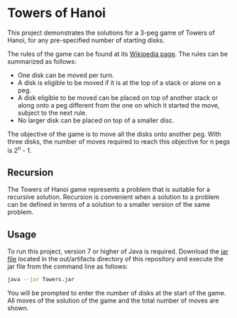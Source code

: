 
# Towers of Hanoi 

This project demonstrates the solutions for a 3-peg game of Towers of Hanoi, for any pre-specified number of starting disks.

The rules of the game can be found at its [Wikipedia page](https://en.wikipedia.org/wiki/Tower_of_Hanoi).  The rules can be summarized as follows:

- One disk can be moved per turn.
- A disk is eligible to be moved if it is at the top of a stack or alone on a peg. 
- A disk eligible to be moved can be placed on top of another stack or along onto a peg different from the one on which it started the move, subject to the next rule.
- No larger disk can be placed on top of a smaller disc.

The objective of the game is to move all the disks onto another peg.  With three disks, the number of moves required to reach this objective for n pegs is 2<sup>n</sup> - 1.


## Recursion

The Towers of Hanoi game represents a problem that is suitable for a recursive solution.  Recursion is convenient when a solution to a problem can be defined in terms of a solution to a smaller version of the same problem.


## Usage

To run this project, version 7 or higher of Java is required.  Download the [jar file](https://github.com/pprevide/towers-of-hanoi/tree/master/out/artifacts/Towers_jar) located in the out/artifacts directory of this repository and execute the jar file from the command line as follows:

```bash
java --jar Towers.jar
```

You will be prompted to enter the number of disks at the start of the game.  All moves of the solution of the game and the total number of moves are shown.



